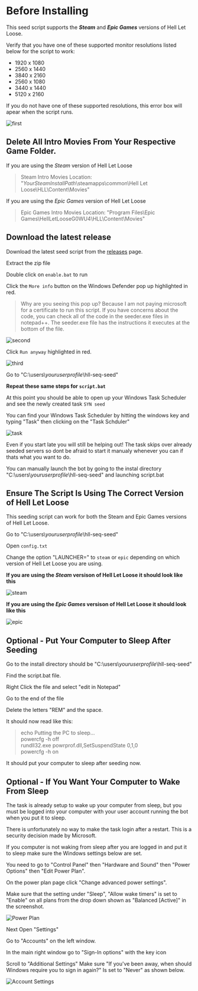 # Before Installing

This seed script supports the **_Steam_** and **_Epic Games_** versions of Hell Let Loose.

Verify that you have one of these supported monitor resolutions listed below for the script to work:
  - 1920 x 1080
  - 2560 x 1440
  - 3840 x 2160
  - 2560 x 1080
  - 3440 x 1440
  - 5120 x 2160

If you do not have one of these supported resolutions, this error box will apear when the script runs.
  
![first](https://github.com/waterjugs/SYN-Seed-Script/blob/screenshots/Game%20Resolution%20Error.png)

## Delete All Intro Movies From Your Respective Game Folder.

If you are using the _Steam_ version of Hell Let Loose
> Steam Intro Movies Location: "*YourSteamInstallPath*\\steamapps\common\Hell Let Loose\HLL\Content\Movies"

If you are using the _Epic Games_ version of Hell Let Loose
> Epic Games Intro Movies Location: "Program Files\Epic Games\HellLetLooseG0WU4\HLL\Content\Movies"
 
## Download the latest release
Download the latest seed script from the [releases](https://github.com/waterjugs/SYN-Seed-Script/releases) page.

Extract the zip file

Double click on `enable.bat` to run

Click the `More info` button on the Windows Defender pop up highlighted in red.

> Why are you seeing this pop up? Because I am not paying microsoft for a certificate to run this script. If you have concerns about the code, you can check all of the code in the seeder.exe files in notepad++. The seeder.exe file has the instructions it executes at the bottom of the file.<br>

![second](https://github.com/waterjugs/SYN-Seed-Script/blob/screenshots/Windows%20Security%2001.png)

Click `Run anyway` highlighted in red.

![third](https://github.com/waterjugs/SYN-Seed-Script/blob/screenshots/Windows%20Security%2002.png)

Go to "C:\users\\*youruserprofile*\hll-seq-seed"

**Repeat these same steps for `script.bat`**

At this point you should be able to open up your Windows Task Scheduler and see the newly created task `SYN seed`

You can find your Windows Task Scheduler by hitting the windows key and typing "Task" then clicking on the "Task Schduler"

![task](https://github.com/waterjugs/SYN-Seed-Script/blob/screenshots/Syn%20Task.png)
  
Even if you start late you will still be helping out! The task skips over already seeded servers so dont be afraid to start it manualy whenever you can if thats what you want to do.

You can manually launch the bot by going to the instal directory "C:\users\\*youruserprofile*\hll-seq-seed" and launching script.bat

## Ensure The Script Is Using The Correct Version of Hell Let Loose

This seeding script can work for both the Steam and Epic Games versions of Hell Let Loose.

Go to "C:\users\\*youruserprofile*\hll-seq-seed"

Open `config.txt`

Change the option "LAUNCHER=" to `steam` or `epic` depending on which version of Hell Let Loose you are using.

**If you are using the _Steam_ versison of Hell Let Loose it should look like this** <br>

![steam](https://github.com/waterjugs/SYN-Seed-Script/blob/screenshots/Config%20File%20Steam.png)

**If you are using the _Epic Games_ versison of Hell Let Loose it should look like this**

![epic](https://github.com/waterjugs/SYN-Seed-Script/blob/screenshots/Config%20File%20Epic.png)

## Optional - Put Your Computer to Sleep After Seeding

Go to the install directory should be "C:\users\\*youruserprofile*\hll-seq-seed"

Find the script.bat file.

Right Click the file and select "edit in Notepad"

Go to the end of the file

Delete the letters "REM" and the space.

It should now read like this:

> echo Putting the PC to sleep... <br>
> powercfg -h off <br>
> rundll32.exe powrprof.dll,SetSuspendState 0,1,0 <br>
> powercfg -h on <br>

It should put your computer to sleep after seeding now.

## Optional - If You Want Your Computer to Wake From Sleep

The task is already setup to wake up your computer from sleep, but you must be logged into your computer with your user account running the bot when you put it to sleep.

There is unfortunately no way to make the task login after a restart. This is a security decision made by Microsoft.

If you computer is not waking from sleep after you are logged in and put it to sleep make sure the Windows settings below are set.

You need to go to "Control Panel" then "Hardware and Sound" then "Power Options" then "Edit Power Plan".

On the power plan page click "Change advanced power settings".

Make sure that the setting under "Sleep", "Allow wake timers" is set to "Enable" on all plans from the drop down shown as "Balanced [Active]" in the screenshot. 

![Power Plan](https://github.com/waterjugs/SYN-Seed-Script/blob/screenshots/Power%20Plan%20Settings.png) <br>

Next Open "Settings"

Go to "Accounts" on the left window.

In the main right window go to "Sign-In options" with the key icon

Scroll to "Additional Settings" Make sure "If you've been away, when should Windows require you to sign in again?" Is set to "Never" as shown below.<br>

![Account Settings](https://github.com/waterjugs/SYN-Seed-Script/blob/screenshots/Account%20Setting.png)
